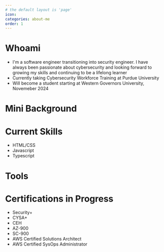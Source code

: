 ```yaml
---
# the default layout is 'page'
icon: 
categories: about-me
order: 1
---
```



# Whoami
- I'm a software engineer transitioning into security engineer. I have always been passionate about cybersecurity
and looking forward to growing my skills and continuing to be a lifelong learner
- Currently taking Cybersecurity Workforce Training at Purdue University
- Will become a student starting at Western Governors University, Novemeber 2024

# Mini Background


# Current Skills
- HTML/CSS
- Javascript
- Typescript

# Tools

# Certifications in Progress
- Security+
- CYSA+
- CEH
- AZ-900
- SC-900
- AWS Certified Solutions Architect
- AWS Certified SysOps Administrator


